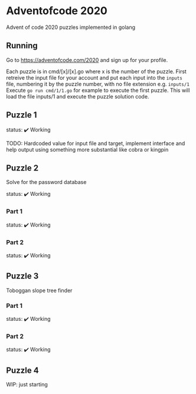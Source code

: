 # Adventofcode 2020

Advent of code 2020 puzzles implemented in golang

## Running

Go to https://adventofcode.com/2020 and sign up for your profile.

Each puzzle is in cmd/[x]/[x].go  where x is the number of the puzzle.
First retreive the input file for your account and put each input into the `inputs` file, numbering it by the puzzle number, with no file extension e.g. `inputs/1`
Execute `go run cmd/1/1.go` for example to execute the first puzzle. This will load the file inputs/1 and execute the puzzle solution code.

## Puzzle 1

status: :heavy_check_mark: Working

TODO: Hardcoded value for input file and target, implement interface and help output using something more substantial like cobra or kingpin

## Puzzle 2

Solve for the password database

status: :heavy_check_mark: Working

### Part 1

status: :heavy_check_mark: Working

### Part 2

status: :heavy_check_mark: Working

## Puzzle 3

Toboggan slope tree finder

### Part 1

status: :heavy_check_mark: Working

### Part 2
status: :heavy_check_mark: Working

## Puzzle 4

WIP: just starting 
